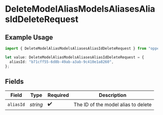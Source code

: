 # DeleteModelAliasModelsAliasesAliasIdDeleteRequest

## Example Usage

```typescript
import { DeleteModelAliasModelsAliasesAliasIdDeleteRequest } from "opperai/models/operations";

let value: DeleteModelAliasModelsAliasesAliasIdDeleteRequest = {
  aliasId: "b71cff55-6d8b-49ab-a3ab-9c410e1a8260",
};
```

## Fields

| Field                               | Type                                | Required                            | Description                         |
| ----------------------------------- | ----------------------------------- | ----------------------------------- | ----------------------------------- |
| `aliasId`                           | *string*                            | :heavy_check_mark:                  | The ID of the model alias to delete |